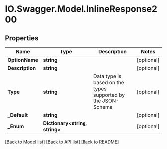 # IO.Swagger.Model.InlineResponse200
## Properties

Name | Type | Description | Notes
------------ | ------------- | ------------- | -------------
**OptionName** | **string** |  | [optional] 
**Description** | **string** |  | [optional] 
**Type** | **string** | Data type is based on the types supported by the JSON-Schema | [optional] 
**_Default** | **string** |  | [optional] 
**_Enum** | **Dictionary&lt;string, string&gt;** |  | [optional] 

[[Back to Model list]](../README.md#documentation-for-models) [[Back to API list]](../README.md#documentation-for-api-endpoints) [[Back to README]](../README.md)

